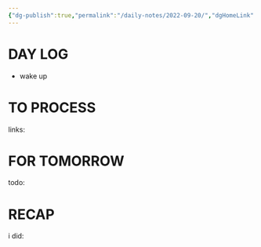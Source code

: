 ```yaml
---
{"dg-publish":true,"permalink":"/daily-notes/2022-09-20/","dgHomeLink":true,"dgPassFrontmatter":false}
---
```



# DAY LOG
- wake up
# TO PROCESS
links:
# FOR TOMORROW
todo:
# RECAP
i did:


